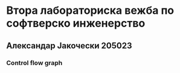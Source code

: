 # Втора лабораториска вежба по софтверско инженерство
## Александар Јакочески 205023
### Control flow graph 
